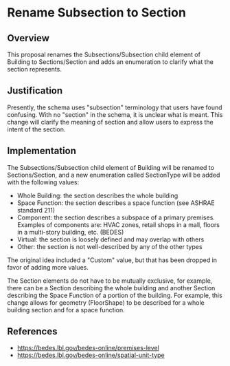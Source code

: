 # Rename Subsection to Section

## Overview

This proposal renames the Subsections/Subsection child element of Building to Sections/Section and adds an enumeration to clarify what the section represents.

## Justification

Presently, the schema uses "subsection" terminology that users have found confusing. With no "section" in the schema, it is unclear what is meant.
This change will clarify the meaning of section and allow users to express the intent of the section. 

## Implementation

The Subsections/Subsection child element of Building will be renamed to Sections/Section, and a new enumeration called SectionType will be added with the following values:

* Whole Building:  the section describes the whole building
* Space Function: the section describes a space function (see ASHRAE standard 211)
* Component: the section describes a subspace of a primary premises. Examples of components are: HVAC zones, retail shops in a mall, floors in a multi-story building, etc. (BEDES)
* Virtual: the section is loosely defined and may overlap with others
* Other: the section is not well-described by any of the other types

The original idea included a "Custom" value, but that has been dropped in favor of adding more values.

The Section elements do not have to be mutually exclusive, for example, there can be a Section describing the whole building and another Section describing the Space Function of a portion of the building. For example, this change allows for geometry (FloorShape) to be described for a whole building section and for a space function.

## References

* https://bedes.lbl.gov/bedes-online/premises-level
* https://bedes.lbl.gov/bedes-online/spatial-unit-type
